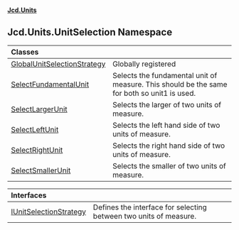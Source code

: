 #### [Jcd.Units](index.md 'index')

## Jcd.Units.UnitSelection Namespace

| Classes                                                                                                             |                                                                                             |
|:--------------------------------------------------------------------------------------------------------------------|:--------------------------------------------------------------------------------------------|
| [GlobalUnitSelectionStrategy](GlobalUnitSelectionStrategy.md 'Jcd.Units.UnitSelection.GlobalUnitSelectionStrategy') | Globally registered                                                                         |
| [SelectFundamentalUnit](SelectFundamentalUnit.md 'Jcd.Units.UnitSelection.SelectFundamentalUnit')                   | Selects the fundamental unit of measure. This should be the same for both so unit1 is used. |
| [SelectLargerUnit](SelectLargerUnit.md 'Jcd.Units.UnitSelection.SelectLargerUnit')                                  | Selects the larger of two units of measure.                                                 |
| [SelectLeftUnit](SelectLeftUnit.md 'Jcd.Units.UnitSelection.SelectLeftUnit')                                        | Selects the left hand side of two units of measure.                                         |
| [SelectRightUnit](SelectRightUnit.md 'Jcd.Units.UnitSelection.SelectRightUnit')                                     | Selects the right hand side of two units of measure.                                        |
| [SelectSmallerUnit](SelectSmallerUnit.md 'Jcd.Units.UnitSelection.SelectSmallerUnit')                               | Selects the smaller of two units of measure.                                                |

| Interfaces                                                                                           |                                                                   |
|:-----------------------------------------------------------------------------------------------------|:------------------------------------------------------------------|
| [IUnitSelectionStrategy](IUnitSelectionStrategy.md 'Jcd.Units.UnitSelection.IUnitSelectionStrategy') | Defines the interface for selecting between two units of measure. |
